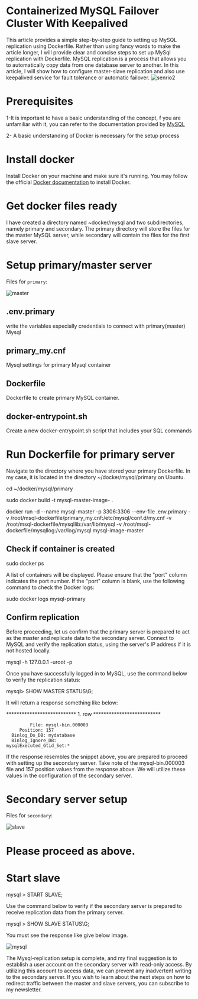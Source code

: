 # Containerized MySQL Failover Cluster With Keepalived
This article provides a simple step-by-step guide to setting up MySQL replication using Dockerfile. Rather than using fancy words to make the article longer, I will provide clear and concise steps to set up MySql replication with Dockerfile.
MySQL replication is a process that allows you to automatically copy data from one database server to another.
In this article, I will show how to configure master-slave replication and also use keepalived service for fault tolerance or automatic failover.
![senrio2](https://github.com/vahidsamie/MySQL-Replication/assets/110447267/a9cf3059-804d-4ac2-89a7-5ea8bf1808cb)
            
# Prerequisites
  1-It is important to have a basic understanding of the concept, f you are unfamiliar with it, you can refer to the documentation provided by [MySQL](https://dev.mysql.com/doc/refman/8.0/en/replication.html)
  
  2- A basic understanding of Docker is necessary for the setup process
# Install docker
Install Docker on your machine and make sure it's running. You may follow the official [Docker documentation](https://docs.docker.com/engine/install/ubuntu/) to install Docker.
# Get docker files ready
I have created a directory named ~docker/mysql and two subdirectories, namely primary and secondary. The primary directory will store the files for the master MySQL server, while secondary will contain the files for the first slave server.

# Setup primary/master server
Files for `primary`:

![master](https://github.com/vahidsamie/MySQL-Replication/assets/110447267/6c3eead1-81be-47f4-897c-69b73c185c57)



## .env.primary
write the variables especially credentials to connect with primary(master) Mysql
##  primary_my.cnf
Mysql settings for primary Mysql container

## Dockerfile
Dockerfile to create primary MySQL container.
## docker-entrypoint.sh
Create a new docker-entrypoint.sh script that includes your SQL commands



# Run Dockerfile for primary server
Navigate to the directory where you have stored your primary Dockerfile. In my case, it is located in the directory ~/docker/mysql/primary on Ubuntu.

cd ~/docker/mysql/primary

sudo  docker build -t mysql-master-image- .

docker run -d --name mysql-master -p 3306:3306     --env-file .env.primary    -v /root/msql-dockerfile/primary_my.cnf:/etc/mysql/conf.d/my.cnf     -v /root/msql-dockerfile/mysqllib:/var/lib/mysql     -v /root/msql-dockerfile/mysqllog:/var/log/mysql     mysql-image-master

## Check if container is created
sudo docker ps


A list of containers will be displayed. Please ensure that the "port" column indicates the port number. If the "port" column is blank, use the following command to check the Docker logs:

sudo docker logs mysql-primary
## Confirm replication
Before proceeding, let us confirm that the primary server is prepared to act as the master and replicate data to the secondary server. Connect to MySQL and verify the replication status, using the server's IP address if it is not hosted locally.

mysql -h 127.0.0.1 -uroot -p

Once you have successfully logged in to MySQL, use the command below to verify the replication status:

mysql> SHOW MASTER STATUS\G;

It will return a response something like below:

*************************** 1. row **************************

             File: mysql-bin.000003
         Position: 157
      Binlog_Do_DB: mydatabase
      Binlog_Ignore_DB: 
    mysqlExecuted_Gtid_Set:*

If the response resembles the snippet above, you are prepared to proceed with setting up the secondary server.
Take note of the mysql-bin.000003 file and 157 position values from the response above. We will utilize these values in the configuration of the secondary server.

# Secondary server setup

 Files for `secondary`:

 ![slave](https://github.com/vahidsamie/MySQL-Replication/assets/110447267/4727cd20-6aef-4785-b681-25ff1d75a1bc)

 # Please proceed as above.

# Start slave
mysql > START SLAVE;

Use the command below to verify if the secondary server is prepared to receive replication data from the primary server.

mysql > SHOW SLAVE STATUS\G;

You must see the response like give below image.

![mysql](https://github.com/vahidsamie/MySQL-Replication/assets/110447267/a1f2baaf-b907-4daa-be8f-af9a3b553d98)

The Mysql-replication setup is complete, and my final suggestion is to establish a user account on the secondary server with read-only access. By utilizing this account to access data, we can prevent any inadvertent writing to the secondary server.
If you wish to learn about the next steps on how to redirect traffic between the master and slave servers, you can subscribe to my newsletter.






 

